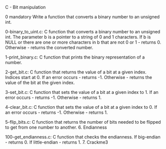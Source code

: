 C - Bit manipulation

0 mandatory Write a function that converts a binary number to an unsigned int.

0-binary_to_uint.c: C function that converts a binary number to an unsigned int.
The parameter b is a pointer to a string of 0 and 1 characters.
If b is NULL or there are one or more characters in b that are not 0 or 1 - returns 0.
Otherwise - returns the converted number.

1-print_binary.c: C function that prints the binary representation of a number.

2-get_bit.c: C function that returns the value of a bit at a given index.
Indices start at 0.
If an error occurs - returns -1.
Otherwise - returns the value of the bit at the given index.

3-set_bit.c: C function that sets the value of a bit at a given index to 1.
If an error occurs - returns -1.
Otherwise - returns 1.

4-clear_bit.c: C function that sets the value of a bit at a given index to 0.
If an error occurs - returns -1.
Otherwise - returns 1.

5-flip_bits.c: C function that returns the number of bits needed to be flipped to get from one number to another.
6. Endianness

100-get_endianness.c: C function that checks the endianness.
If big-endian - returns 0.
If little-endian - returns 1.
7. Crackme3
